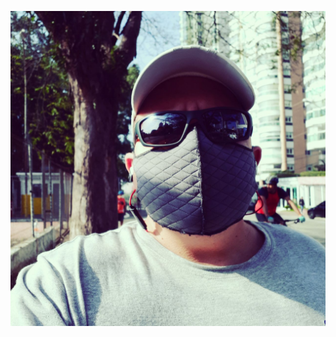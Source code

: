 ![Image of Amilkar](https://github.com/paco-tera/markdown-portfolio/blob/add-images-links/ceret.jpg)
